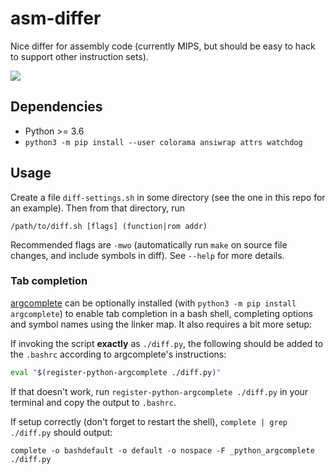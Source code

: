 # asm-differ

Nice differ for assembly code (currently MIPS, but should be easy to hack to support other instruction sets).

![](screenshot.png)

## Dependencies

- Python >= 3.6
- `python3 -m pip install --user colorama ansiwrap attrs watchdog`

## Usage

Create a file `diff-settings.sh` in some directory (see the one in this repo for an example). Then from that directory, run

```
/path/to/diff.sh [flags] (function|rom addr)
```

Recommended flags are `-mwo` (automatically run `make` on source file changes, and include symbols in diff). See `--help` for more details.

### Tab completion

[argcomplete](https://kislyuk.github.io/argcomplete/) can be optionally installed (with `python3 -m pip install argcomplete`) to enable tab completion in a bash shell, completing options and symbol names using the linker map. It also requires a bit more setup:

If invoking the script **exactly** as `./diff.py`, the following should be added to the `.bashrc` according to argcomplete's instructions:

```sh
eval "$(register-python-argcomplete ./diff.py)"
```

If that doesn't work, run `register-python-argcomplete ./diff.py` in your terminal and copy the output to `.bashrc`.

If setup correctly (don't forget to restart the shell), `complete | grep ./diff.py` should output:

```
complete -o bashdefault -o default -o nospace -F _python_argcomplete ./diff.py
```

